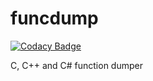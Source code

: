 # funcdump

[![Codacy Badge](https://api.codacy.com/project/badge/Grade/862fca54a050472d9f51f2232dd1a950)](https://www.codacy.com/app/moriczgergo/funcdump?utm_source=github.com&utm_medium=referral&utm_content=moriczgergo/funcdump&utm_campaign=badger)

C, C++ and C# function dumper
